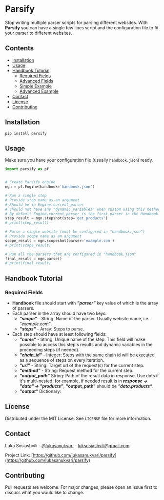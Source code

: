 # Parsify

Stop writing multiple parser scripts for parsing different websites.
With __Parsify__ you can have a single few lines script and the configuration file to fit your parser to different websites.

## Contents
* [Installation](#installation)
* [Usage](#usage)
* [Handbook Tutorial](#handbook-Tutorial)
  * [Required Fields](#required-fields)
  * [Advanced Fields](#advanced-fields)
  * [Simple Example](#simple-example)
  * [Advanced Example](#advanced-example)
* [Contact](#contact)
* [License](#license)
* [Contributing](#contributing)

## Installation
`pip install parsify`

## Usage
Make sure you have your configuration file (usually `handbook.json`) ready.

```python
import parsify as pf


# Create Parsify engine
ngn = pf.Engine(handbook='handbook.json')

# Run a single step
# Provide step name as an argument
# Should be in Engine.current_parser
# Should not have any "dynamic_variables" when custom using this method
# By default Engine.current_parser is the first parser in the Handbook
step_result = ngn.stepshot(step='get_products')
# print(step_result)

# Parse a single website (must be configured in "handbook.json")
# Provide scope name as an argument
scope_result = ngn.scopeshot(parser='example.com')
# print(scope_result)

# Run all the parsers that are configured in "handbook.json"
final_result = ngn.parse()
# print(final_result)
```

## Handbook Tutorial

### Required Fields
* __Handbook__ file should start with ___"parser"___ key value of which is the array of parsers.
* Each parser in the array should have two keys:
  * ___"scope"___ - String: Name of the parser. Usually website name, i.e. _"example.com"_.
  * ___"steps"___ - Array: Steps to parse.
* Each step should have at least following fields:
  * ___"name"___ - String: Unique name of the step. This field will make possible to access this step's results and dynamic variables in the proceeding steps (if needed).
  * ___"chain_id"___ - Integer: Steps with the same chain id will be executed as a sequence of steps on every iteration.
  * ___"url"___ - String: Target url of the request(s) for the current step.
  * ___"method"___ - String: Request method for the current step.
  * ___"output_path"___ String: Path of the result data in response. Use dots if it's multi-nested, for example, if needed result is in ___response -> "data" -> "products"___, __"output_path"__ should be ___"data.products"___.
  * ___"output"___ Dictionary: 

## License
Distributed under the MIT License. See `LICENSE` file for more information.

## Contact
Luka Sosiashvili - [@lukasanukvari](https://twitter.com/lukasanukvari) - luksosiashvili@gmail.com

Project Link: [https://github.com/lukasanukvari/parsify](https://github.com/lukasanukvari/parsify)

## Contributing
Pull requests are welcome. For major changes, please open an issue first to discuss what you would like to change.